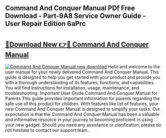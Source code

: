 ## Command And Conquer Manual PDf Free Download - Part-9A8 Service Owner Guide - User Repair Edition 6aPrc

# <h2><a href="http://bc19708.oget.top/?id=Command+And+Conquer+Manual">🔗Download New 👉🔴 Command And Conquer Manual</a></h2>

[![Command And Conquer Manual new download](https://i.imgur.com/5g1atiW.png)](http://bc19708.oget.top/?id=Command+And+Conquer+Manual)
Hello and welcome to the user manual for your newly delivered Command And Conquer Manual. This guide is designed to help you get started with your product and provide you with a thorough understanding of its features, functions, and capabilities. You will find instructions for installation, usage, maintenance, and troubleshooting. Important User Guide Command And Conquer Manual for Parents This guide provides important information for parents regarding the safe use of this product for children. With features like list of features, your new Command And Conquer Manual is designed to simplify your tasks. Our expectation is that the Command And Conquer Manual has been a valuable and informative resource in your journey to becoming proficient in using your new gadget. Should you need any assistance or clarification, please do not hesitate to contact our support team.
